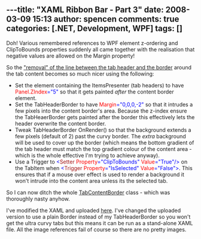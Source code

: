---title: "XAML Ribbon Bar - Part 3"
date: 2008-03-09 15:13
author: spencen
comments: true
categories: [.NET, Development, WPF]
tags: []
---
Doh! Various remembered references to WPF element z-ordering and ClipToBounds properties suddenly all came together with the realisation that negative values are allowed on the Margin property!
 

So the ["removal" of the line between the tab header and the border](http://blog.spencen.com/2008/03/09/xaml-ribbon-bar--part-2.aspx) around the tab content becomes so much nicer using the following:
 

*   Set the element containing the ItemsPresenter (tab headers) to have <span style="color: rgb(255,0,0)">Panel.ZIndex</span><span style="color: rgb(0,0,255)">="5"</span> so that it gets painted *after* the content border element.
*   Set the TabHeaderBorder to have <span style="color: rgb(255,0,0)">Margin</span><span style="color: rgb(0,0,255)">="0,0,0,-2" </span>so that it intrudes a few pixels into the content border's area. Because the z-index ensure the TabHeaerBorder gets painted after the border this effectively lets the header overwrite the content border.
*   Tweak TabHeaderBorder OnRender() so that the background extends a few pixels (default of 2) past the curvy border. The *extra* background will be used to cover up the border (which means the bottom gradient of the tab header must match the top gradient colour of the content area - which is the whole effective I'm trying to achieve anyway).
*   Use a Trigger to <span style="color: rgb(0,0,255)">&lt;</span><span style="color: rgb(163,21,21)">Setter</span><span style="color: rgb(255,0,0)"> Property</span><span style="color: rgb(0,0,255)">="ClipToBounds"</span><span style="color: rgb(255,0,0)"> Value</span><span style="color: rgb(0,0,255)">="True"/&gt; </span>on the TabItem when <span style="color: rgb(0,0,255)">&lt;</span><span style="color: rgb(163,21,21)">Trigger</span><span style="color: rgb(255,0,0)"> Property</span><span style="color: rgb(0,0,255)">="IsSelected"</span><span style="color: rgb(255,0,0)"> Value</span><span style="color: rgb(0,0,255)">="False"&gt;</span>. This ensures that if a mouse over effect is used to render a background it won't intrude into the content area unless its the selected tab. 

So I can now ditch the whole [TabContentBorder](http://blog.spencen.com/2008/03/09/xaml-ribbon-bar--part-2.aspx) class - which was thoroughly nasty anyhow.
 

I've modified the XAML and uploaded <a href="http://www.spencen.com/Downloads/RibbonBarPart3.xaml" target="_blank">here</a>. I've changed the uploaded version to use a plain Border instead of my TabHeaderBorder so you won't get the ultra curvy tabs but this means it can be run as a stand-alone XAML file. All the image references fail of course so there are no pretty images.


